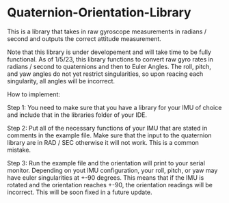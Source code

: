 # Quaternion-Orientation-Library
This is a library that takes in raw gyroscope measurements in radians / second and outputs the correct attitude measurement.

Note that this library is under developement and will take time to be fully functional. As of 1/5/23, 
this library functions to convert raw gyro rates in radians / second to quaternions and then to Euler Angles.
The roll, pitch, and yaw angles do not yet restrict singularities, so upon reacing each singularity, all angles will be incorrect.

How to implement:

Step 1:
You need to make sure that you have a library for your IMU of choice and include that in the libraries folder of your IDE.

Step 2:
Put all of the necessary functions of your IMU that are stated in comments in the example file. 
Make sure that the input to the quaternion library are in RAD / SEC otherwise it will not work. This is a common mistake.

Step 3:
Run the example file and the orientation will print to your serial monitor. Depending on yout IMU configuration,
your roll, pitch, or yaw may have euler singularities at +-90 degrees. This means that if the IMU is rotated and the orientation reaches
+-90, the orientation readings will be incorrect. This will be soon fixed in a future update.
